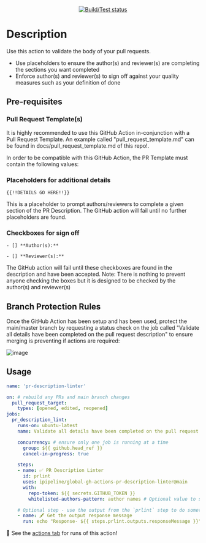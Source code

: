 <p align="center">
  <a href="https://github.com/ipipeline/global-gh-actions-pr-description-linter/actions/workflows/build-test.yml">
    <img alt="Build/Test status" src="https://github.com/ipipeline/global-gh-actions-pr-description-linter/workflows/build-test/badge.svg"></a>
</p>

# Description
Use this action to validate the body of your pull requests.
- Use placeholders to ensure the author(s) and reviewer(s) are completing the sections you want completed
- Enforce author(s) and reviewer(s) to sign off against your quality measures such as your definition of done

## Pre-requisites

### Pull Request Template(s)
It is highly recommended to use this GitHub Action in-conjunction with a Pull Request Template. An example called "pull_request_template.md" can be found in docs/pull_request_template.md of this repo!.

In order to be compatible with this GitHub Action, the PR Template must contain the following values: 
### Placeholders for additional details
`{{!!DETAILS GO HERE!!}}`

This is a placeholder to prompt authors/reviewers to complete a given section of the PR Description. The GitHub action will fail until no further placeholders are found.

### Checkboxes for sign off
`- [] **Author(s):**`

`- [] **Reviewer(s):**`

The GitHub action will fail until these checkboxes are found in the description and have been accepted. 
Note: There is nothing to prevent anyone checking the boxes but it is designed to be checked by the author(s) and reviewer(s)

## Branch Protection Rules
Once the GitHub Action has been setup and has been used, protect the main/master branch by requesting a status check on the job called "Validate all details have been completed on the pull request description" to ensure merging is preventing if actions are required:

![image](https://user-images.githubusercontent.com/5638263/121352180-7d1d2600-c924-11eb-98dd-0ef44530f865.png)

## Usage

```yaml
name: 'pr-description-linter'

on: # rebuild any PRs and main branch changes
  pull_request_target:
    types: [opened, edited, reopened]
jobs:
  pr_description_lint:
    runs-on: ubuntu-latest
    name: Validate all details have been completed on the pull request description

    concurrency: # ensure only one job is running at a time
      group: ${{ github.head_ref }} 
      cancel-in-progress: true

    steps:
    - name: ✅ PR Description Linter
      id: prlint
      uses: ipipeline/global-gh-actions-pr-description-linter@main
      with:
        repo-token: ${{ secrets.GITHUB_TOKEN }}
        whitelisted-authors-pattern: author names # Optional value to skip checks based on author name(s) (e.g. for automated PR's from renovate)

    # Optional step - use the output from the `prlint` step to do something else? This example just echos the message to screen
    - name: 🖋 Get the output response message
      run: echo "Response- ${{ steps.prlint.outputs.responseMessage }}"
```

:rocket: See the [actions tab](https://github.com/ipipeline/global-gh-actions-pr-description-linter/actions) for runs of this action! 




